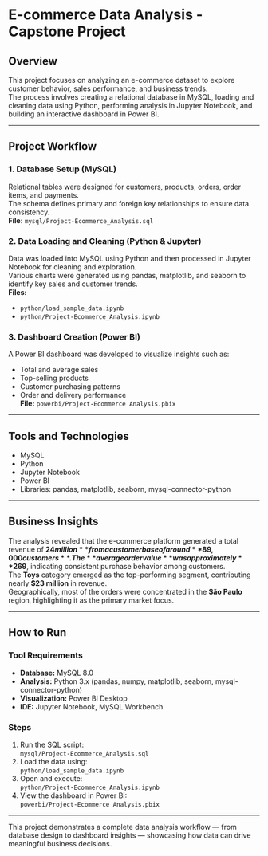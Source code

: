 # E-commerce Data Analysis - Capstone Project

## Overview
This project focuses on analyzing an e-commerce dataset to explore customer behavior, sales performance, and business trends.  
The process involves creating a relational database in MySQL, loading and cleaning data using Python, performing analysis in Jupyter Notebook, and building an interactive dashboard in Power BI.

---

## Project Workflow

### 1. Database Setup (MySQL)
Relational tables were designed for customers, products, orders, order items, and payments.  
The schema defines primary and foreign key relationships to ensure data consistency.  
**File:** `mysql/Project-Ecommerce_Analysis.sql`

### 2. Data Loading and Cleaning (Python & Jupyter)
Data was loaded into MySQL using Python and then processed in Jupyter Notebook for cleaning and exploration.  
Various charts were generated using pandas, matplotlib, and seaborn to identify key sales and customer trends.  
**Files:**  
- `python/load_sample_data.ipynb`  
- `python/Project-Ecommerce_Analysis.ipynb`

### 3. Dashboard Creation (Power BI)
A Power BI dashboard was developed to visualize insights such as:
- Total and average sales  
- Top-selling products  
- Customer purchasing patterns  
- Order and delivery performance  
**File:** `powerbi/Project-Ecommerce Analysis.pbix`

---

## Tools and Technologies
- MySQL  
- Python  
- Jupyter Notebook  
- Power BI  
- Libraries: pandas, matplotlib, seaborn, mysql-connector-python

---

## Business Insights
The analysis revealed that the e-commerce platform generated a total revenue of **$24 million** from a customer base of around **89,000 customers**.  
The **average order value** was approximately **$269**, indicating consistent purchase behavior among customers.  
The **Toys** category emerged as the top-performing segment, contributing nearly **$23 million** in revenue.  
Geographically, most of the orders were concentrated in the **São Paulo** region, highlighting it as the primary market focus.

---

## How to Run

### Tool Requirements
- **Database:** MySQL 8.0  
- **Analysis:** Python 3.x (pandas, numpy, matplotlib, seaborn, mysql-connector-python)  
- **Visualization:** Power BI Desktop  
- **IDE:** Jupyter Notebook, MySQL Workbench

### Steps
1. Run the SQL script:  
   `mysql/Project-Ecommerce_Analysis.sql`  
2. Load the data using:  
   `python/load_sample_data.ipynb`  
3. Open and execute:  
   `python/Project-Ecommerce_Analysis.ipynb`  
4. View the dashboard in Power BI:  
   `powerbi/Project-Ecommerce Analysis.pbix`

---

This project demonstrates a complete data analysis workflow — from database design to dashboard insights — showcasing how data can drive meaningful business decisions.
